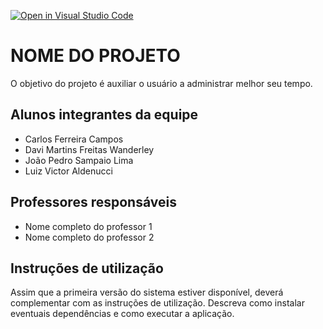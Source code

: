 [![Open in Visual Studio Code](https://classroom.github.com/assets/open-in-vscode-f059dc9a6f8d3a56e377f745f24479a46679e63a5d9fe6f495e02850cd0d8118.svg)](https://classroom.github.com/online_ide?assignment_repo_id=452386&assignment_repo_type=GroupAssignmentRepo)
# NOME DO PROJETO

O objetivo do projeto é auxiliar o usuário a administrar melhor seu tempo.

## Alunos integrantes da equipe

* Carlos Ferreira Campos
* Davi Martins Freitas Wanderley
* João Pedro Sampaio Lima
* Luiz Victor Aldenucci

## Professores responsáveis

* Nome completo do professor 1
* Nome completo do professor 2

## Instruções de utilização

Assim que a primeira versão do sistema estiver disponível, deverá complementar com as instruções de utilização. Descreva como instalar eventuais dependências e como executar a aplicação.
